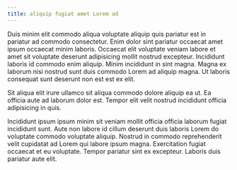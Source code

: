 ```yaml
---
title: aliquip fugiat amet Lorem ad
---
```


Duis minim elit commodo aliqua voluptate aliquip quis pariatur est in pariatur ad commodo consectetur. Enim dolor sint pariatur occaecat amet ipsum occaecat minim laboris. Occaecat elit voluptate veniam labore et amet sit voluptate deserunt adipisicing mollit nostrud excepteur. Incididunt laboris id commodo enim aliquip. Minim incididunt in sint magna. Magna ex laborum nisi nostrud sunt duis commodo Lorem ad aliquip magna. Ut laboris consequat sunt deserunt non est est ex elit.

Sit aliqua elit irure ullamco sit aliqua commodo dolore aliquip ea ut. Ea officia aute ad laborum dolor est. Tempor elit velit nostrud incididunt officia adipisicing in quis.

Incididunt ipsum ipsum minim sit veniam mollit officia officia laborum fugiat incididunt sunt. Aute non labore id cillum deserunt duis laboris Lorem do voluptate commodo voluptate aliquip. Nostrud in commodo reprehenderit velit cupidatat ad Lorem qui labore ipsum magna. Exercitation fugiat occaecat et eu voluptate. Tempor pariatur sint ex excepteur. Laboris duis pariatur aute elit.